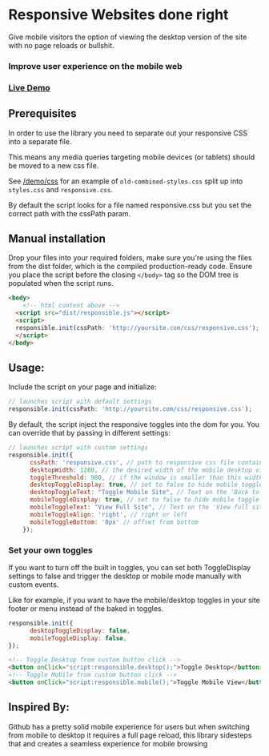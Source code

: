 # Responsive Websites done right

Give mobile visitors the option of viewing the desktop version of the site with no page reloads or bullshit.

### Improve user experience on the mobile web

### [Live Demo](http://davidwells.tv/code/responsible/)

## Prerequisites

In order to use the library you need to separate out your responsive CSS into a separate file.

This means any media queries targeting mobile devices (or tablets) should be moved to a new css file.

See [/demo/css](/demo/css) for an example of `old-combined-styles.css` split up into `styles.css` and `responsive.css`.

By default the script looks for a file named responsive.css but you set the correct path with the cssPath param.

## Manual installation

Drop your files into your required folders, make sure you're using the files from the dist folder, which is the compiled production-ready code. Ensure you place the script before the closing ``</body>`` tag so the DOM tree is populated when the script runs.

```html
<body>
    <!-- html content above -->
  <script src="dist/responsible.js"></script>
  <script>
  responsible.init(cssPath: 'http://yoursite.com/css/responsive.css');
  </script>
</body>
```

## Usage:

Include the script on your page and initialize:

```js
// launches script with default settings
responsible.init(cssPath: 'http://yoursite.com/css/responsive.css');
```

By default, the script inject the responsive toggles into the dom for you. You can override that by passing in different settings:

```js
// launches script with custom settings
responsible.init({
      cssPath: 'responsive.css', // path to responsive css file containing media queries
      desktopWidth: 1280, // the desired width of the mobile desktop view
      toggleThreshold: 980, // if the window is smaller than this width, the mobile toggle will display
      desktopToggleDisplay: true, // set to false to hide mobile toggle
      desktopToggleText: "Toggle Mobile Site", // Text on the 'Back to mobile' Toggle
      mobileToggleDisplay: true, // set to false to hide mobile toggle
      mobileToggleText: "View Full Site", // Text on the 'View full site' Toggle
      mobileToggleAlign: 'right', // right or left
      mobileToggleBottom: '0px' // offset from bottom
    });
```

### Set your own toggles

If you want to turn off the built in toggles, you can set both ToggleDisplay settings to false and trigger the desktop or mobile mode manually with custom events.

Like for example, if you want to have the mobile/desktop toggles in your site footer or menu instead of the baked in toggles.

```js
responsible.init({
      desktopToggleDisplay: false,
      mobileToggleDisplay: false,
});
```

```html
<!-- Toggle Desktop from custom button click -->
<button onClick="script:responsible.desktop();">Toggle Desktop</button>
<!-- Toggle Mobile from custom button click -->
<button onClick="script:responsible.mobile();">Toggle Mobile View</button>
```

## Inspired By:

Github has a pretty solid mobile experience for users but when switching from mobile to desktop it requires a full page reload, this library sidesteps that and creates a seamless experience for mobile browsing

